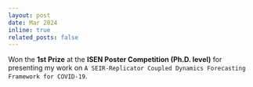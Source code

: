 ```yaml
---
layout: post
date: Mar 2024
inline: true
related_posts: false
---
```


Won the **1st Prize** at the **ISEN Poster Competition (Ph.D. level)** for presenting my work on `A SEIR-Replicator Coupled Dynamics Forecasting Framework for COVID-19`.

